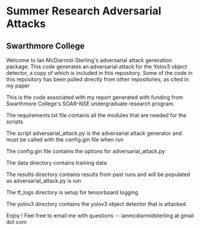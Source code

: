# Summer Research Adversarial Attacks
## Swarthmore College 

Welcome to Ian McDiarmid-Sterling's adversarial attack generation package. This code generates an adversarial attack for the Yolov3 object detector, a copy of which is included in this repository. Some of the code in this repository has been pulled directly from other repositories, as cited in my paper

This is the code associated with my report generated with funding from Swarthmore College's SOAR-NSE undergraduate research program. 

The requirements.txt file contains all the modules that are needed for the scripts

The script adversarial_attack.py is the adversarial attack generator and must be called with the config.gin file when run

The config.gin file contains the options for adversarial_attack.py 

The data directory contains training data

The results directory contains results from past runs and will be populated as adversarial_attack.py is run

The tf_logs directory is setup for tensorboard logging

The yolov3 directory contains the yolov3 object detector that is attacked.


Enjoy ! 
Feel free to email me with questions -- ianmcdiarmidsterling at gmail dot com

